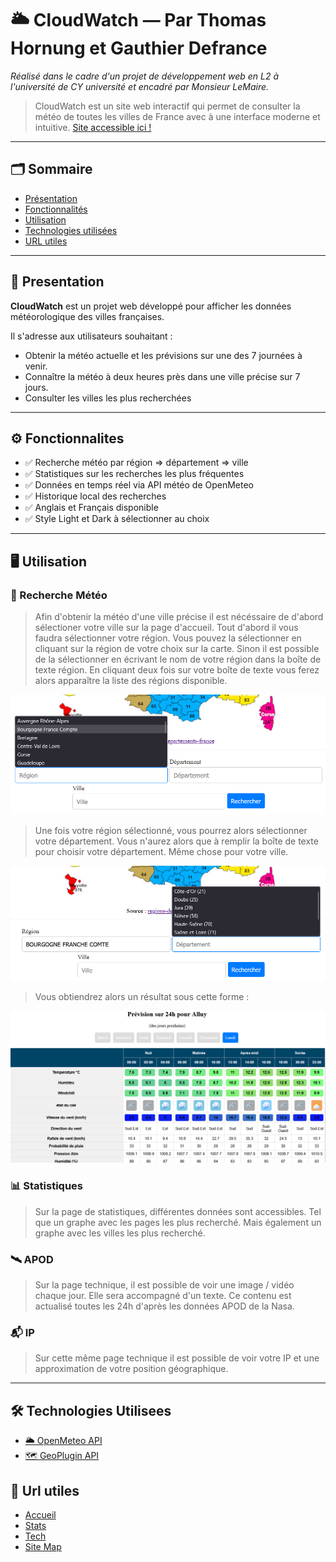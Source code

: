 # 🌥️ CloudWatch — Par Thomas Hornung et Gauthier Defrance

*Réalisé dans le cadre d'un projet de développement web en L2 à l'université de CY université et encadré par Monsieur LeMaire.*

> CloudWatch est un site web interactif qui permet de consulter la météo de toutes les villes de France avec à une interface moderne et intuitive.
[Site accessible ici !](https://hornung.alwaysdata.net)

---

## 🗂️ Sommaire

- [Présentation](#presentation)
- [Fonctionnalités](#fonctionnalites)
- [Utilisation](#utilisation)
- [Technologies utilisées](#technologies-utilisees)
- [URL utiles](#url-utiles)

---

## 📌 Presentation

**CloudWatch** est un projet web développé pour afficher les données météorologique des villes françaises.

Il s'adresse aux utilisateurs souhaitant :
- Obtenir la météo actuelle et les prévisions sur une des 7 journées à venir.
- Connaître la météo à deux heures près dans une ville précise sur 7 jours.
- Consulter les villes les plus recherchées

---

## ⚙️ Fonctionnalites

- ✅ Recherche météo par région => département => ville
- ✅ Statistiques sur les recherches les plus fréquentes  
- ✅ Données en temps réel via API météo de OpenMeteo
- ✅ Historique local des recherches
- ✅ Anglais et Français disponible
- ✅ Style Light et Dark à sélectionner au choix

---

## 🖥️ Utilisation

### 🔎 Recherche Météo
> Afin d'obtenir la météo d'une ville précise il est nécéssaire de d'abord sélectioner votre ville sur la page d'accueil.
> Tout d'abord il vous faudra sélectionner votre région. Vous pouvez la sélectionner en cliquant sur la région de votre choix sur la carte.
> Sinon il est possible de la sélectionner en écrivant le nom de votre région dans la boîte de texte région.
> En cliquant deux fois sur votre boîte de texte vous ferez alors apparaître la liste des régions disponible.

![Image région](https://github.com/GauthierDefrance/Cergy-Meteo/blob/main/ressources/region_test.png)

> Une fois votre région sélectionné, vous pourrez alors sélectionner votre département. Vous n'aurez alors que à remplir la boîte de texte
> pour choisir votre département. Même chose pour votre ville.

![Image département](https://github.com/GauthierDefrance/Cergy-Meteo/blob/main/ressources/departement_test.png)

> Vous obtiendrez alors un résultat sous cette forme :

![Image recherche](https://github.com/GauthierDefrance/Cergy-Meteo/blob/main/ressources/search_test.png)

### 📊 Statistiques

> Sur la page de statistiques, différentes données sont accessibles.
> Tel que un graphe avec les pages les plus recherché.
> Mais également un graphe avec les villes les plus recherché.

### 🛰️ APOD

> Sur la page technique, il est possible de voir une image / vidéo chaque jour.
> Elle sera accompagné d'un texte. Ce contenu est actualisé toutes les 24h d'après les données APOD de la Nasa.

### 📬 IP
> Sur cette même page technique il est possible de voir votre IP et une approximation de votre position géographique.


---


## 🛠️ Technologies Utilisees

- [🌥️ OpenMeteo API](https://open-meteo.com/)
- [🗺️ GeoPlugin API](https://www.geoplugin.com/)


## 📧 Url utiles

- [Accueil](https://hornung.alwaysdata.net/)
- [Stats](https://hornung.alwaysdata.net/stats.php)
- [Tech](https://hornung.alwaysdata.net/tech.php)
- [Site Map](https://hornung.alwaysdata.net/site_map.php)

